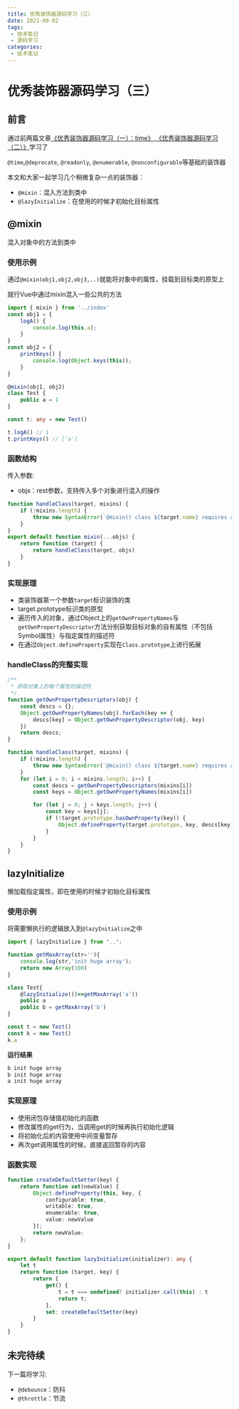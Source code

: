 ```yaml
---
title: 优秀装饰器源码学习（三）
date: 2021-08-02
tags:
 - 技术笔记
 - 源码学习
categories:
 - 技术笔记
---
```

# 优秀装饰器源码学习（三）

## 前言
通过前两篇文章[《优秀装饰器源码学习（一）：time》](./core-decorators-1.md),[《优秀装饰器源码学习（二）》](core-decorators-2.md)学习了

`@time`,`@deprecate`, `@readonly`, `@enumerable`, `@nonconfigurable`等基础的装饰器

本文和大家一起学习几个稍微复杂一点的装饰器：
* `@mixin`：混入方法到类中
* `@lazyInitialize`：在使用的时候才初始化目标属性

## @mixin
混入对象中的方法到类中

### 使用示例
通过`@mixin(obj1,obj2,obj3,..)`就能将对象中的属性，挂载到目标类的原型上

就行Vue中通过mixin混入一些公共的方法
```ts
import { mixin } from '../index'
const obj1 = {
    logA() {
        console.log(this.a);
    }
}
const obj2 = {
    printKeys() {
        console.log(Object.keys(this));
    }
}

@mixin(obj1, obj2)
class Test {
    public a = 1
}

const t: any = new Test()

t.logA() // 1
t.printKeys() // ['a']
```

### 函数结构
传入参数:
* objs：rest参数，支持传入多个对象进行混入的操作

```ts
function handleClass(target, mixins) {
    if (!mixins.length) {
        throw new SyntaxError(`@mixin() class ${target.name} requires at least one mixin as an argument`);
    }
}
export default function mixin(...objs) {
    return function (target) {
        return handleClass(target, objs)
    }
}
```

### 实现原理
* 类装饰器第一个参数`target`标识装饰的类
* target.prototype标识类的原型
* 遍历传入的对象，通过Object上的`getOwnPropertyNames`与`getOwnPropertyDescriptor`方法分别获取目标对象的自有属性（不包括Symbol属性）与指定属性的描述符
* 在通过`Object.defineProperty`实现在`Class.prototype`上进行拓展

### handleClass的完整实现
```ts
/**
 * 获取对象上的每个属性的描述符
 */
function getOwnPropertyDescriptors(obj) {
    const descs = {};
    Object.getOwnPropertyNames(obj).forEach(key => {
        descs[key] = Object.getOwnPropertyDescriptor(obj, key)
    })
    return descs;
}

function handleClass(target, mixins) {
    if (!mixins.length) {
        throw new SyntaxError(`@mixin() class ${target.name} requires at least one mixin as an argument`);
    }
    for (let i = 0; i < mixins.length; i++) {
        const descs = getOwnPropertyDescriptors(mixins[i])
        const keys = Object.getOwnPropertyNames(mixins[i])

        for (let j = 0; j < keys.length; j++) {
            const key = keys[j];
            if (!target.prototype.hasOwnProperty(key)) {
                Object.defineProperty(target.prototype, key, descs[key])
            }
        }
    }
}
```

## lazyInitialize
懒加载指定属性，即在使用的时候才初始化目标属性

### 使用示例
将需要懒执行的逻辑放入到`@lazyInitialize`之中

```ts
import { lazyInitialize } from "..";

function getMaxArray(str=''){
    console.log(str,'init huge array');
    return new Array(100)
}

class Test{
    @lazyInitialize(()=>getMaxArray('a'))
    public a
    public b = getMaxArray('b')
}

const t = new Test()
const k = new Test()
k.a
```

**运行结果**

```sh
b init huge array
b init huge array
a init huge array
```
### 实现原理
* 使用闭包存储值初始化的函数
* 修改属性的get行为，当调用get的时候再执行初始化逻辑
* 将初始化后的内容使用中间变量暂存
* 再次get调用属性的时候，直接返回暂存的内容

### 函数实现
```ts
function createDefaultSetter(key) {
    return function set(newValue) {
        Object.defineProperty(this, key, {
            configurable: true,
            writable: true,
            enumerable: true,
            value: newValue
        });
        return newValue;
    };
}

export default function lazyInitialize(initializer): any {
    let t
    return function (target, key) {
        return {
            get() {
                t = t === undefined? initializer.call(this) : t
                return t;
            },
            set: createDefaultSetter(key)
        }
    }
}
```

## 未完待续
下一篇将学习:
* `@debounce`：防抖
* `@throttle`：节流

<comment/>